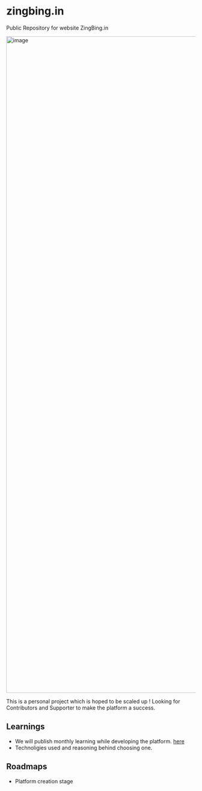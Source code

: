 # zingbing.in
Public Repository for website ZingBing.in

<img width="1741" alt="image" src="https://github.com/ashishonce/zingbing.com/assets/12728754/352c6518-c27f-4622-9a42-6c332a65f82e">

This is a personal project which is hoped to be scaled up !  Looking for Contributors and Supporter to make the platform a success. 

## Learnings 

- We will publish monthly learning while developing the platform. [here](https://github.com/thetechcatalogue)
- Technoligies used and reasoning behind choosing one.
  

## Roadmaps

- Platform creation stage
